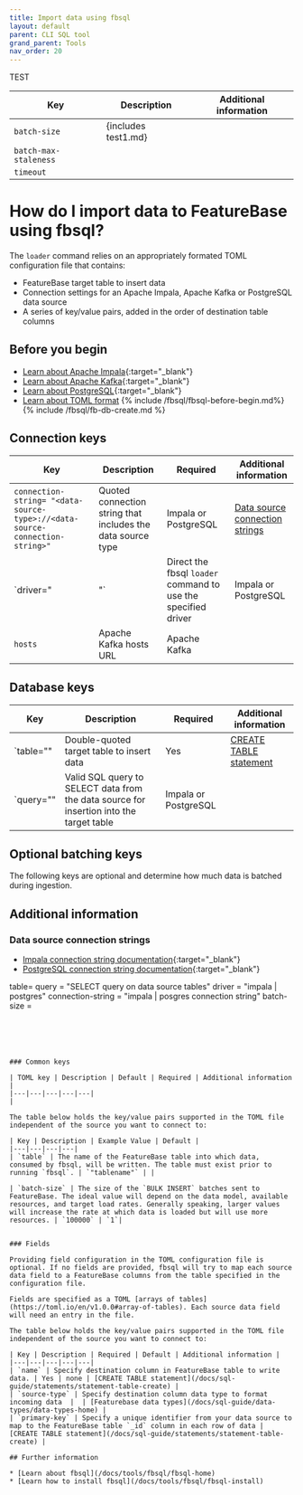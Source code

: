 ```yaml
---
title: Import data using fbsql
layout: default
parent: CLI SQL tool
grand_parent: Tools
nav_order: 20
---
```


TEST


| Key | Description | Additional information |
|---|---|---|
| `batch-size` | {includes test1.md} |  |
| `batch-max-staleness` |  |  |
| `timeout` |  |  |


# How do I import data to FeatureBase using fbsql?

The `loader` command relies on an appropriately formated TOML configuration file that contains:
* FeatureBase target table to insert data
* Connection settings for an Apache Impala, Apache Kafka or PostgreSQL data source
* A series of key/value pairs, added in the order of destination table columns

## Before you begin

* [Learn about Apache Impala](https://impala.apache.org/){:target="_blank"}
* [Learn about Apache Kafka](https://kafka.apache.org/documentation/){:target="_blank"}
* [Learn about PostgreSQL](https://www.postgresql.org/docs/){:target="_blank"}
* [Learn about TOML format](https://toml.io/)
{% include /fbsql/fbsql-before-begin.md%}
{% include /fbsql/fb-db-create.md %}

## Connection keys

| Key | Description | Required | Additional information |
|---|---|---|---|
| `connection-string= "<data-source-type>://<data-source-connection-string>"` | Quoted connection string that includes the data source type | Impala or PostgreSQL | [Data source connection strings](#data-source-connection-strings) |
| `driver="<impala> | <postgres>"` | Direct the fbsql `loader` command to use the specified driver | Impala or PostgreSQL |
| `hosts` | Apache Kafka hosts URL | Apache Kafka |  |

## Database keys

| Key | Description | Required | Additional information |
|---|---|---|---|
| `table="<target-table-name>" | Double-quoted target table to insert data | Yes | [CREATE TABLE statement](/docs/sql-guide/statements/statement-table-create) |
| `query="<SQL Query>" | Valid SQL query to SELECT data from the data source for insertion into the target table | Impala or PostgreSQL |  |

## Optional batching keys

The following keys are optional and determine how much data is batched during ingestion.





## Additional information

### Data source connection strings

* [Impala connection string documentation](https://impala.apache.org/docs/build/html/topics/impala_client.html){:target="_blank"}
* [PostgreSQL connection string documentation](https://www.postgresql.org/docs/current/libpq-connect.html#LIBPQ-CONNSTRING-URIS){:target="_blank"}






table=
query = "SELECT query on data source tables"
driver = "impala | postgres"
connection-string = "impala | posgres connection string"
batch-size =




```





### Common keys

| TOML key | Description | Default | Required | Additional information |
|---|---|---|---|---|
|  

The table below holds the key/value pairs supported in the TOML file independent of the source you want to connect to:

| Key | Description | Example Value | Default |
|---|---|---|---|
| `table` | The name of the FeatureBase table into which data, consumed by fbsql, will be written. The table must exist prior to running `fbsql`. | `"tablename"` | |

| `batch-size` | The size of the `BULK INSERT` batches sent to FeatureBase. The ideal value will depend on the data model, available resources, and target load rates. Generally speaking, larger values will increase the rate at which data is loaded but will use more resources. | `100000` | `1`|


### Fields

Providing field configuration in the TOML configuration file is optional. If no fields are provided, fbsql will try to map each source data field to a FeatureBase columns from the table specified in the configuration file.

Fields are specified as a TOML [arrays of tables](https://toml.io/en/v1.0.0#array-of-tables). Each source data field will need an entry in the file.

The table below holds the key/value pairs supported in the TOML file independent of the source you want to connect to:

| Key | Description | Required | Default | Additional information |
|---|---|---|---|---|
| `name` | Specify destination column in FeatureBase table to write data. | Yes | none | [CREATE TABLE statement](/docs/sql-guide/statements/statement-table-create) |
| `source-type` | Specify destination column data type to format incoming data  |  | [Featurebase data types](/docs/sql-guide/data-types/data-types-home) |
| `primary-key` | Specify a unique identifier from your data source to map to the FeatureBase table `_id` column in each row of data | [CREATE TABLE statement](/docs/sql-guide/statements/statement-table-create) |

## Further information

* [Learn about fbsql](/docs/tools/fbsql/fbsql-home)
* [Learn how to install fbsql](/docs/tools/fbsql/fbsql-install)
